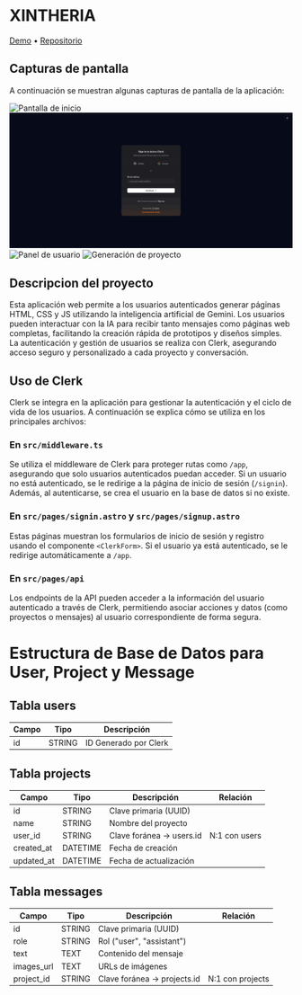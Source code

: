 # XINTHERIA

[Demo](https://xintheria-hackathon-clerk.onrender.com) • [Repositorio](https://github.com/farfandavid/xintheria-hackathon-clerk)

## Capturas de pantalla

A continuación se muestran algunas capturas de pantalla de la aplicación:

![Pantalla de inicio](https://raw.githubusercontent.com/farfandavid/xintheria-hackathon-clerk/main/screenshot/home.png)
![Página de autenticación](https://raw.githubusercontent.com/farfandavid/xintheria-hackathon-clerk/main/screenshot/signin.png)
![Panel de usuario](https://raw.githubusercontent.com/farfandavid/xintheria-hackathon-clerk/main/screenshot/dashboard.png)
![Generación de proyecto](https://raw.githubusercontent.com/farfandavid/xintheria-hackathon-clerk/main/screenshot/project.png)

## Descripcion del proyecto

Esta aplicación web permite a los usuarios autenticados generar páginas HTML, CSS y JS utilizando la inteligencia artificial de Gemini. Los usuarios pueden interactuar con la IA para recibir tanto mensajes como páginas web completas, facilitando la creación rápida de prototipos y diseños simples. La autenticación y gestión de usuarios se realiza con Clerk, asegurando acceso seguro y personalizado a cada proyecto y conversación.

## Uso de Clerk

Clerk se integra en la aplicación para gestionar la autenticación y el ciclo de vida de los usuarios. A continuación se explica cómo se utiliza en los principales archivos:

### En `src/middleware.ts`

Se utiliza el middleware de Clerk para proteger rutas como `/app`, asegurando que solo usuarios autenticados puedan acceder. Si un usuario no está autenticado, se le redirige a la página de inicio de sesión (`/signin`). Además, al autenticarse, se crea el usuario en la base de datos si no existe.

### En `src/pages/signin.astro` y `src/pages/signup.astro`

Estas páginas muestran los formularios de inicio de sesión y registro usando el componente `<ClerkForm>`. Si el usuario ya está autenticado, se le redirige automáticamente a `/app`.

### En `src/pages/api`

Los endpoints de la API pueden acceder a la información del usuario autenticado a través de Clerk, permitiendo asociar acciones y datos (como proyectos o mensajes) al usuario correspondiente de forma segura.

# Estructura de Base de Datos para User, Project y Message

## Tabla users

| Campo | Tipo   | Descripción           |
| ----- | ------ | --------------------- |
| id    | STRING | ID Generado por Clerk |

## Tabla projects

| Campo      | Tipo     | Descripción              | Relación      |
| ---------- | -------- | ------------------------ | ------------- |
| id         | STRING   | Clave primaria (UUID)    |               |
| name       | STRING   | Nombre del proyecto      |               |
| user_id    | STRING   | Clave foránea → users.id | N:1 con users |
| created_at | DATETIME | Fecha de creación        |               |
| updated_at | DATETIME | Fecha de actualización   |               |

## Tabla messages

| Campo      | Tipo   | Descripción                 | Relación         |
| ---------- | ------ | --------------------------- | ---------------- |
| id         | STRING | Clave primaria (UUID)       |                  |
| role       | STRING | Rol ("user", "assistant")   |                  |
| text       | TEXT   | Contenido del mensaje       |                  |
| images_url | TEXT   | URLs de imágenes            |                  |
| project_id | STRING | Clave foránea → projects.id | N:1 con projects |
